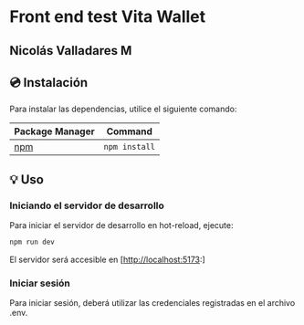 # Front end test Vita Wallet
## Nicolás Valladares M


## 💿 Instalación

Para instalar las dependencias, utilice el siguiente comando:

| Package Manager                                            | Command        |
| ---------------------------------------------------------- | -------------- |
| [npm](https://docs.npmjs.com/cli/v10/commands/npm-install) | `npm install` |

## 💡 Uso

### Iniciando el servidor de desarrollo

Para iniciar el servidor de desarrollo en hot-reload, ejecute:

```bash
npm run dev
```
El servidor será accesible en [[http://localhost:5173](http://localhost:5173):]

### Iniciar sesión

Para iniciar sesión, deberá utilizar las credenciales registradas en el archivo .env.
